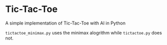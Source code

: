 # Tic-Tac-Toe
A simple implementation of Tic-Tac-Toe with AI in Python

`tictactoe_minimax.py` uses the minimax alogrithm while `tictactoe.py` does not.